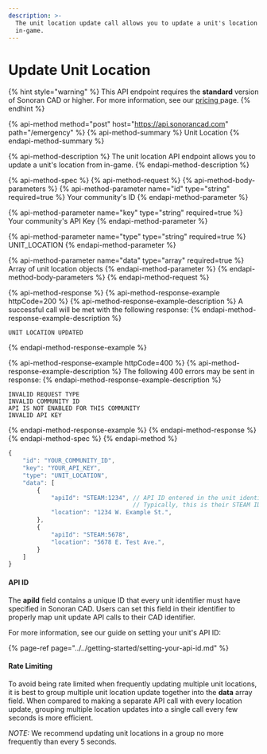 ```yaml
---
description: >-
  The unit location update call allows you to update a unit's location from
  in-game.
---
```


# Update Unit Location

{% hint style="warning" %}
This API endpoint requires the **standard** version of Sonoran CAD or higher. For more information, see our [pricing ](../../../../pricing/faq/)page.
{% endhint %}

{% api-method method="post" host="https://api.sonorancad.com" path="/emergency" %}
{% api-method-summary %}
Unit Location
{% endapi-method-summary %}

{% api-method-description %}
The unit location API endpoint allows you to update a unit's location from in-game.
{% endapi-method-description %}

{% api-method-spec %}
{% api-method-request %}
{% api-method-body-parameters %}
{% api-method-parameter name="id" type="string" required=true %}
Your community's ID
{% endapi-method-parameter %}

{% api-method-parameter name="key" type="string" required=true %}
Your community's API Key
{% endapi-method-parameter %}

{% api-method-parameter name="type" type="string" required=true %}
UNIT\_LOCATION
{% endapi-method-parameter %}

{% api-method-parameter name="data" type="array" required=true %}
Array of unit location objects
{% endapi-method-parameter %}
{% endapi-method-body-parameters %}
{% endapi-method-request %}

{% api-method-response %}
{% api-method-response-example httpCode=200 %}
{% api-method-response-example-description %}
A successful call will be met with the following response:
{% endapi-method-response-example-description %}

```
UNIT LOCATION UPDATED
```
{% endapi-method-response-example %}

{% api-method-response-example httpCode=400 %}
{% api-method-response-example-description %}
The following 400 errors may be sent in response:
{% endapi-method-response-example-description %}

```http
INVALID REQUEST TYPE
INVALID COMMUNITY ID
API IS NOT ENABLED FOR THIS COMMUNITY
INVALID API KEY
```
{% endapi-method-response-example %}
{% endapi-method-response %}
{% endapi-method-spec %}
{% endapi-method %}

```javascript
{
    "id": "YOUR_COMMUNITY_ID",
    "key": "YOUR_API_KEY",
    "type": "UNIT_LOCATION",
    "data": [
        {
            "apiId": "STEAM:1234", // API ID entered in the unit identifiers
                                   // Typically, this is their STEAM ID
            "location": "1234 W. Example St.",
        },
        {
            "apiId": "STEAM:5678",
            "location": "5678 E. Test Ave.",
        }
    ]
}
```

#### API ID

The **apiId** field contains a unique ID that every unit identifier must have specified in Sonoran CAD. Users can set this field in their identifier to properly map unit update API calls to their CAD identifier.  
  
For more information, see our guide on setting your unit's API ID:

{% page-ref page="../../getting-started/setting-your-api-id.md" %}

#### Rate Limiting

To avoid being rate limited when frequently updating multiple unit locations, it is best to group multiple unit location update together into the **data** array field. When compared to making a separate API call with every location update, grouping multiple location updates into a single call every few seconds is more efficient.

_NOTE:_ We recommend updating unit locations in a group no more frequently than every 5 seconds.

